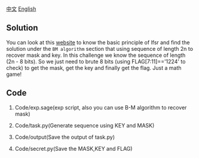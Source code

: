 [中文](./README_zh.md) [English](./README.md)

## Solution
You can look at this [website](https://ctf-wiki.github.io/ctf-wiki/crypto/streamcipher/fsr/lfsr/) to know the basic principle of lfsr and find the solution under the `BM algorithm` section that using sequence of length 2n to recover mask and key. In this challenge we know the sequence of length (2n - 8 bits). So we just need to brute 8 bits (using FLAG[7:11]=='1224' to check) to get the mask, get the key and finally get the flag. Just a math game!

## Code

1. Code/exp.sage(exp script, also you can use B-M algorithm to recover mask)

2. Code/task.py(Generate sequence using KEY and MASK)

3. Code/output(Save the output of task.py)

4. Code/secret.py(Save the MASK,KEY and FLAG)
